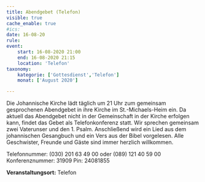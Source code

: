 ```yaml
---
title: Abendgebet (Telefon)
visible: true
cache_enable: true
#ics: 
date: 16-08-20
rule: 
event:
	start: 16-08-2020 21:00
	end: 16-08-2020 21:15
	location: 'Telefon'
taxonomy:
	kategorie: ['Gottesdienst','Telefon']
	monat: ['August 2020']

---
```

Die Johannische Kirche lädt täglich um 21 Uhr zum gemeinsam gesprochenen Abendgebet in ihre Kirche im St.-Michaels-Heim ein. Da aktuell das Abendgebet nicht in der Gemeinschaft in der Kirche erfolgen kann, findet das Gebet als Telefonkonferenz statt. Wir sprechen gemeinsam zwei Vaterunser und den 1. Psalm. Anschließend wird ein Lied aus dem johannischen Gesangbuch und ein Vers aus der Bibel vorgelesen. Alle Geschwister, Freunde und Gäste sind immer herzlich willkommen.

Telefonnummer: (030) 201 63 49 00 oder (089) 121 40 59 00
Konferenznummer: 31909
Pin: 24081855



**Veranstaltungsort:** Telefon

